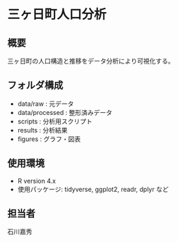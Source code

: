 # 三ヶ日町人口分析

## 概要
三ヶ日町の人口構造と推移をデータ分析により可視化する。

## フォルダ構成
- data/raw : 元データ
- data/processed : 整形済みデータ
- scripts : 分析用スクリプト
- results : 分析結果
- figures : グラフ・図表

## 使用環境
- R version 4.x
- 使用パッケージ: tidyverse, ggplot2, readr, dplyr など

## 担当者
石川嘉秀
